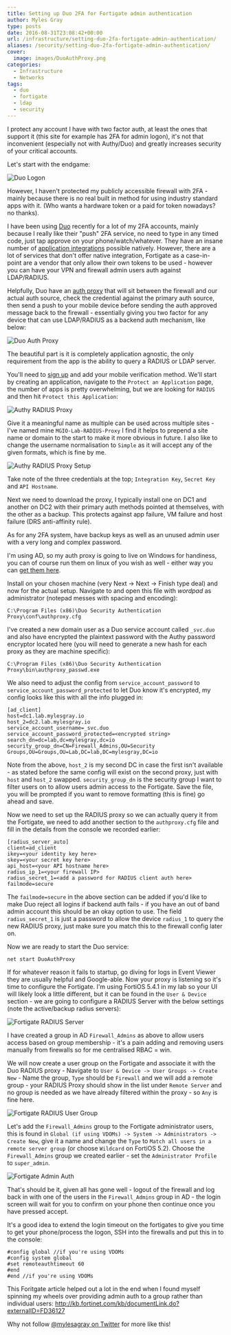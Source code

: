 ```yaml
---
title: Setting up Duo 2FA for Fortigate admin authentication
author: Myles Gray
type: posts
date: 2016-08-31T23:08:42+00:00
url: /infrastructure/setting-duo-2fa-fortigate-admin-authentication/
aliases: /security/setting-duo-2fa-fortigate-admin-authentication/
cover:
  image: images/DuoAuthProxy.png
categories:
  - Infrastructure
  - Networks
tags:
  - duo
  - fortigate
  - ldap
  - security
---
```


I protect any account I have with two factor auth, at least the ones that support it (this site for example has 2FA for admin logon), it's not that inconvenient (especially not with Authy/Duo) and greatly increases security of your critical accounts.

Let's start with the endgame:

![Duo Logon][1] 

However, I haven't protected my publicly accessible firewall with 2FA - mainly because there is no real built in method for using industry standard apps with it. (Who wants a hardware token or a paid for token nowadays? no thanks).

I have been using [Duo][2] recently for a lot of my 2FA accounts, mainly because I really like their "push" 2FA service, no need to type in any timed code, just tap approve on your phone/watch/whatever. They have an insane number of [application integrations][3] possible natively. However, there are a lot of services that don't offer native integration, Fortigate as a case-in-point are a vendor that only allow their own tokens to be used - however you can have your VPN and firewall admin users auth against LDAP/RADIUS.

Helpfully, Duo have an [auth proxy][4] that will sit between the firewall and our actual auth source, check the credential against the primary auth source, then send a push to your mobile device before sending the auth approved message back to the firewall - essentially giving you two factor for any device that can use LDAP/RADIUS as a backend auth mechanism, like below:

![Duo Auth Proxy][5] 

The beautiful part is it is completely application agnostic, the only requirement from the app is the ability to query a RADIUS or LDAP server.

You'll need to [sign up][6] and add your mobile verification method. We'll start by creating an application, navigate to the `Protect an Application` page, the number of apps is pretty overwhelming, but we are looking for `RADIUS` and then hit `Protect this Application`:

![Authy RADIUS Proxy][7] 

Give it a meaningful name as multiple can be used across multiple sites - I've named mine `MGIO-Lab-RADIUS-Proxy` I find it helps to prepend a site name or domain to the start to make it more obvious in future. I also like to change the username normalisation to `Simple` as it will accept any of the given formats, which is fine by me.

![Authy RADIUS Proxy Setup][8] 

Take note of the three credentials at the top; `Integration Key`, `Secret Key` and `API Hostname`.

Next we need to download the proxy, I typically install one on DC1 and another on DC2 with their primary auth methods pointed at themselves, with the other as a backup. This protects against app failure, VM failure and host failure (DRS anti-affinity rule).

As for any 2FA system, have backup keys as well as an unused admin user with a very long and complex password.

I'm using AD, so my auth proxy is going to live on Windows for handiness, you can of course run them on linux of you wish as well - either way you can [get them here][9].

Install on your chosen machine (very Next -> Next -> Finish type deal) and now for the actual setup. Navigate to and open this file with _wordpad_ as administrator (notepad messes with spacing and encoding):

    C:\Program Files (x86)\Duo Security Authentication Proxy\conf\authproxy.cfg
    

I've created a new domain user as a Duo service account called `_svc.duo` and also have encrypted the plaintext password with the Authy password encryptor located here (you will need to generate a new hash for each proxy as they are machine specific):

    C:\Program Files (x86)\Duo Security Authentication Proxy\bin\authproxy_passwd.exe
    

We also need to adjust the config from `service_account_password` to `service_account_password_protected` to let Duo know it's encrypted, my config looks like this with all the info plugged in:

    [ad_client]
    host=dc1.lab.mylesgray.io
    host_2=dc2.lab.mylesgray.io 
    service_account_username=_svc.duo  
    service_account_password_protected=<encrypted string>  
    search_dn=dc=lab,dc=mylesgray,dc=io
    security_group_dn=CN=Firewall_Admins,OU=Security Groups,OU=Groups,OU=Lab,DC=lab,DC=mylesgray,DC=io
    

Note from the above, `host_2` is my second DC in case the first isn't available - as stated before the same config will exist on the second proxy, just with `host` and `host_2` swapped. `security_group_dn` is the security group I want to filter users on to allow users admin access to the Fortigate. Save the file, you will be prompted if you want to remove formatting (this is fine) go ahead and save.

Now we need to set up the RADIUS proxy so we can actually query it from the Fortigate, we need to add another section to the `authproxy.cfg` file and fill in the details from the console we recorded earlier:

    [radius_server_auto]
    client=ad_client
    ikey=<your identity key here>  
    skey=<your secret key here>
    api_host=<your API hostname here>
    radius_ip_1=<your firewall IP>
    radius_secret_1=<add a password for RADIUS client auth here>
    failmode=secure
    

The `failmode=secure` in the above section can be added if you'd like to make Duo reject all logins if backend auth fails - if you have an out of band admin account this should be an okay option to use. The field `radius_secret_1` is just a password to allow the device `radius_1` to query the new RADIUS proxy, just make sure you match this to the firewall config later on.

Now we are ready to start the Duo service:

    net start DuoAuthProxy
    

If for whatever reason it fails to startup, go diving for logs in Event Viewer they are usually helpful and Google-able. Now your proxy is listening so it's time to configure the Fortigate. I'm using FortiOS 5.4.1 in my lab so your UI will likely look a little different, but it can be found in the `User & Device` section - we are going to configure a RADIUS Server with the below settings (note the active/backup radius servers):

![Fortigate RADIUS Server][10] 

I have created a group in AD `Firewall_Admins` as above to allow users access based on group membership - it's a pain adding and removing users manually from firewalls so for me centralised RBAC = win.

We will now create a user group on the Fortigate and associate it with the Duo RADIUS proxy - Navigate to `User & Device -> User Groups -> Create New` - Name the group, `Type` should be `Firewall` and we will add a remote group - your RADIUS Proxy should show in the list under `Remote Server` and no group is needed as we have already filtered within the proxy - so `Any` is fine here.

![Fortigate RADIUS User Group][11] 

Let's add the `Firewall_Admins` group to the Fortigate administrator users, this is found in `Global (if using VDOMs) -> System -> Administrators -> Create New`, give it a name and change the `Type` to `Match all users in a remote server group` (or choose `Wildcard` on FortiOS 5.2). Choose the `Firewall_Admins` group we created earlier - set the `Administrator Profile` to `super_admin`.

![Fortigate Admin Auth][12] 

That's should be it, given all has gone well - logout of the firewall and log back in with one of the users in the `Firewall_Admins` group in AD - the login screen will wait for you to confirm on your phone then continue once you have pressed accept.

It's a good idea to extend the login timeout on the fortigates to give you time to get your phone/process the logon, SSH into the firewalls and put this in to the console:

    #config global //if you're using VDOMs
    #config system global
    #set remoteauthtimeout 60
    #end
    #end //if you're using VDOMs
    

This Foritgate article helped out a lot in the end when I found myself spinning my wheels over providing admin auth to a group rather than individual users: <http://kb.fortinet.com/kb/documentLink.do?externalID=FD36127>

Why not follow [@mylesagray on Twitter][13] for more like this!

 [1]: images/IMG_0026.gif
 [2]: https://duo.com/
 [3]: https://duo.com/solutions/features/supported-applications
 [4]: https://duo.com/docs/authproxy-overview
 [5]: images/DuoAuthProxy.png
 [6]: https://signup.duo.com/
 [7]: images/DuoRADIUSProxySelection.png
 [8]: images/DuoRADIUSProxy.png
 [9]: https://duo.com/docs/ldap
 [10]: images/Fortigate-Radius-Config.png
 [11]: images/Screen-Shot-2016-08-31-at-23.42.58.png
 [12]: images/Screen-Shot-2016-08-31-at-23.45.31.png
 [13]: https://twitter.com/mylesagray
